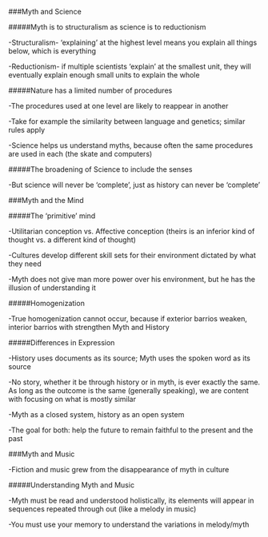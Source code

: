 ###Myth and Science 

#####Myth is to structuralism as science is to reductionism

-Structuralism- ‘explaining’ at the highest level means you explain all things below, which is everything

-Reductionism- if multiple scientists ‘explain’ at the smallest unit, they will eventually explain enough small units to       explain the whole
    
#####Nature has a limited number of procedures

-The procedures used at one level are likely to reappear in another

-Take for example the similarity between language and genetics; similar rules apply

-Science helps us understand myths, because often the same procedures are used in each (the skate and computers)
    
#####The broadening of Science to include the senses 

-But science will never be ‘complete’, just as history can never be ‘complete’

###Myth and the Mind

#####The ‘primitive’ mind

-Utilitarian conception vs. Affective conception (theirs is an inferior kind of thought vs. a different kind of thought)

-Cultures develop different skill sets for their environment dictated by what they need

-Myth does not give man more power over his environment, but he has the illusion of understanding it 

#####Homogenization

-True homogenization cannot occur, because if exterior barrios weaken, interior barrios with strengthen
Myth and History 

#####Differences in Expression

-History uses documents as its source; Myth uses the spoken word as its source

-No story, whether it be through history or in myth, is ever exactly the same. As long as the outcome is the same (generally speaking), we are content with focusing on what is mostly similar

-Myth as a closed system, history as an open system 

-The goal for both: help the future to remain faithful to the present and the past

###Myth and Music 

-Fiction and music grew from the disappearance of myth in culture 

#####Understanding Myth and Music 

-Myth must be read and understood holistically, its elements will appear in sequences repeated through out (like a melody in music) 

-You must use your memory to understand the variations in melody/myth
